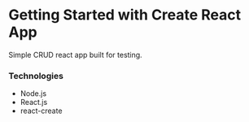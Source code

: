 # Getting Started with Create React App

Simple CRUD react app built for testing.

### Technologies

- Node.js
- React.js
- react-create
